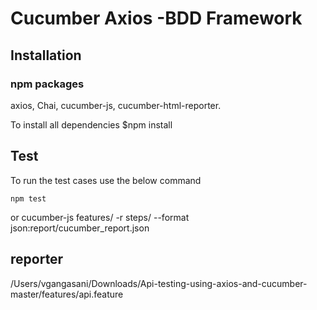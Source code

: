 # Cucumber Axios -BDD Framework

## Installation

### npm packages

axios,
Chai,
cucumber-js,
cucumber-html-reporter.

To install all dependencies
$npm install

## Test

To run the test cases use the below command 

    npm test
or 
    cucumber-js features/ -r steps/ --format json:report/cucumber_report.json


## reporter

/Users/vgangasani/Downloads/Api-testing-using-axios-and-cucumber-master/features/api.feature
